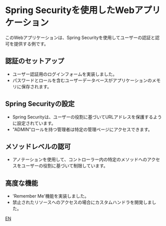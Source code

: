 # Spring Securityを使用したWebアプリケーション

このWebアプリケーションは、Spring Securityを使用してユーザーの認証と認可を提供する例です。

## 認証のセットアップ

- ユーザー認証用のログインフォームを実装しました。
- パスワードとロールを含むユーザーデータベースがアプリケーションのメモリに保存されます。

## Spring Securityの設定

- Spring Securityは、ユーザーの役割に基づいてURLアドレスを保護するように設定されています。
- "ADMIN"ロールを持つ管理者は特定の管理ページにアクセスできます。

## メソッドレベルの認可

- アノテーションを使用して、コントローラー内の特定のメソッドへのアクセスをユーザーの役割に基づいて制限しています。

## 高度な機能

- 'Remember Me'機能を実装しました。
- 禁止されたリソースへのアクセスの場合にカスタムハンドラを開発しました。

[EN](README_EN.MD)